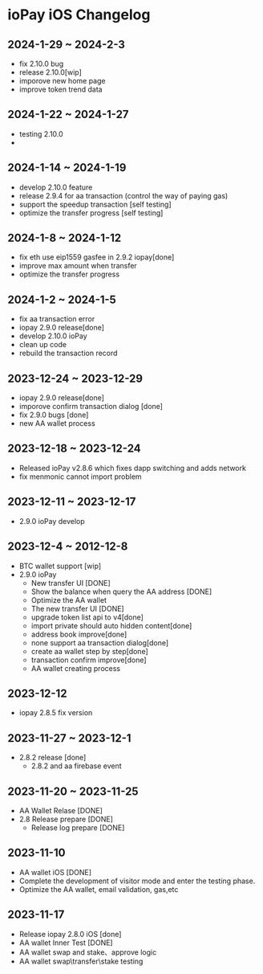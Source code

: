 # ioPay iOS Changelog
## 2024-1-29 ~ 2024-2-3
- fix 2.10.0 bug
- release 2.10.0[wip]
- imporove new home page
- improve token trend data
## 2024-1-22 ~ 2024-1-27
- testing 2.10.0
- 
## 2024-1-14 ~ 2024-1-19
- develop 2.10.0 feature
- release 2.9.4 for aa transaction (control the way of paying gas)
- support the speedup transaction [self testing]
- optimize the transfer progress [self testing]
  
## 2024-1-8 ~ 2024-1-12
- fix eth use eip1559 gasfee in 2.9.2 iopay[done]
- improve max amount when transfer
- optimize the transfer progress

## 2024-1-2 ~ 2024-1-5
- fix aa transaction error
- iopay 2.9.0 release[done]
- develop 2.10.0 ioPay
- clean up code 
- rebuild the transaction record

## 2023-12-24 ~ 2023-12-29
  - iopay 2.9.0 release[done]
  - imporove confirm transaction dialog [done]
  - fix 2.9.0 bugs [done]
  - new AA wallet process

## 2023-12-18 ~ 2023-12-24
- Released ioPay v2.8.6 which fixes dapp switching and adds network
- fix menmonic cannot import problem
  
## 2023-12-11 ~ 2023-12-17
- 2.9.0 ioPay develop
  
## 2023-12-4 ~ 2012-12-8
- BTC wallet support [wip]
- 2.9.0 ioPay
  - New transfer UI [DONE]
  - Show the balance when query the AA address [DONE]
  - Optimize the AA wallet
  - The new transfer UI [DONE]
  - upgrade token list api to v4[done]
  - import private should auto hidden content[done]
  - address book improve[done]
  - none support aa transaction dialog[done]
  - create aa wallet step by step[done]
  - transaction confirm improve[done]
  - AA wallet creating process
  
## 2023-12-12
- iopay 2.8.5 fix version

## 2023-11-27 ~ 2023-12-1
- 2.8.2 release [done]
  - 2.8.2 and aa firebase event
  
## 2023-11-20 ~ 2023-11-25
- AA Wallet Relase [DONE]
- 2.8 Release prepare [DONE]
  - Release log prepare [DONE]



## 2023-11-10

- AA wallet iOS [DONE]
- Complete the development of visitor mode and enter the testing phase.
- Optimize the AA wallet, email validation, gas,etc

## 2023-11-17
- Release iopay 2.8.0 iOS [done]
- AA wallet Inner Test [DONE]
- AA wallet swap and stake、approve logic
- AA wallet swap\transfer\stake testing
